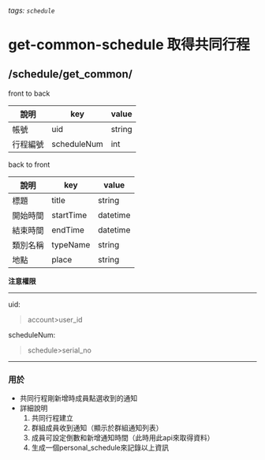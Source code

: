 ###### tags: `schedule`
# get-common-schedule 取得共同行程
## /schedule/get_common/
front to back

| 說明     | key         | value  |
| -------- | ----------- | ------ |
| 帳號     | uid          | string |
| 行程編號 | scheduleNum | int    |


back to front

| 說明     | key       | value    |
| -------- | --------- | -------- |
| 標題     | title     | string   |
| 開始時間 | startTime | datetime |
| 結束時間 | endTime   | datetime |
| 類別名稱 | typeName | string   |
| 地點     | place     | string   |

**注意權限**

---
uid:
 >account>user_id

scheduleNum:
 >schedule>serial_no
 
---
### 用於
* 共同行程剛新增時成員點選收到的通知
* 詳細說明
    1. 共同行程建立
    2. 群組成員收到通知（顯示於群組通知列表）
    3. 成員可設定倒數和新增通知時間（此時用此api來取得資料）
    4. 生成一個personal_schedule來記錄以上資訊